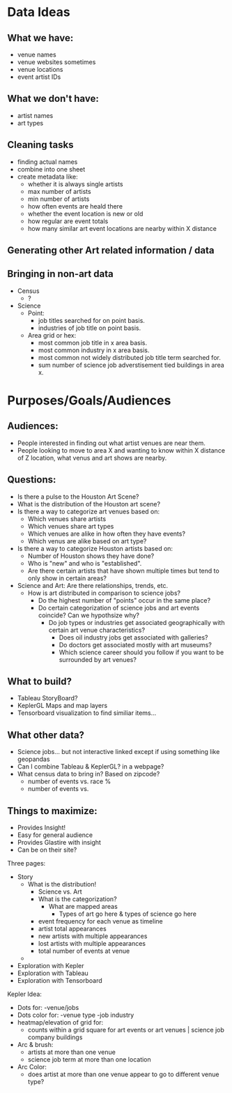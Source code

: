 

# Data Ideas

## What we have:
- venue names
- venue websites sometimes
- venue locations
- event artist IDs

## What we don't have:
- artist names
- art types

## Cleaning tasks
- finding actual names
- combine into one sheet
- create metadata like:
	- whether it is always single artists
	- max number of artists
	- min number of artists
	- how often events are heald there
	- whether the event location is new or old
	- how regular are event totals
	- how many similar art event locations are nearby within X distance


## Generating other Art related information / data



## Bringing in non-art data
- Census
	- ?
- Science
	- Point:
		- job titles searched for on point basis.
		- industries of job title on point basis.
	- Area grid or hex:
		- most common job title in x area basis.
		- most common industry in x area basis.
		- most common not widely distributed job title term searched for.
		- sum number of science job adverstisement tied buildings in area x.

# Purposes/Goals/Audiences

## Audiences:
- People interested in finding out what artist venues are near them.
- People looking to move to area X and wanting to know within X distance of Z location, what venus and art shows are nearby. 

## Questions:
- Is there a pulse to the Houston Art Scene?
- What is the distribution of the Houston art scene?
- Is there a way to categorize art venues based on:
	- Which venues share artists
	- Which venues share art types
	- Which venues are alike in how often they have events?
	- Which venus are alike based on art type?
- Is there a way to categorize Houston artists based on:
	- Number of Houston shows they have done?
	- Who is "new" and who is "established". 
	- Are there certain artists that have shown multiple times but tend to only show in certain areas?
- Science and Art: Are there relationships, trends, etc. 
	- How is art distributed in comparison to science jobs?
		- Do the highest number of "points" occur in the same place?
		- Do certain categorization of science jobs and art events coincide? Can we hypothsize why?
			- Do job types or industries get associated geographically with certain art venue characteristics?
				- Does oil industry jobs get associated with galleries?
				- Do doctors get associated mostly with art museums?
				- Which science career should you follow if you want to be surrounded by art venues? 

## What to build?
- Tableau StoryBoard?
- KeplerGL Maps and map layers
- Tensorboard visualization to find similiar items...

## What other data?
- Science jobs... but not interactive linked except if using something like geopandas
- Can I combine Tableau & KeplerGL? in a webpage?
- What census data to bring in? Based on zipcode? 
	- number of events vs. race % 
	- number of events vs. 


## Things to maximize:
- Provides Insight!
- Easy for general audience
- Provides Glastire with insight
- Can be on their site?

Three pages:
- Story
	- What is the distribution! 
		- Science vs. Art
		- 	What is the categorization?
			- What are mapped areas
				- Types of art go here & types of science go here
		- event frequency for each venue as timeline
		- artist total appearances
		- new artists with multiple appearances 
		- lost artists with multiple appearances
		- total number of events at venue
	- 
- Exploration with Kepler
- Exploration with Tableau
- Exploration with Tensorboard


Kepler Idea:
- Dots for:
	-venue/jobs
- Dots color for:
	-venue type
	-job industry
- heatmap/elevation of grid for:
	-  counts within a grid square for art events or art venues | science job company buildings
- Arc & brush:
	- artists at more than one venue
	- science job term at more than one location
- Arc Color:
	- does artist at more than one venue appear to go to different venue type?

